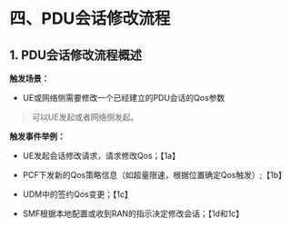 # 四、PDU会话修改流程

## 1. PDU会话修改流程概述

**触发场景：**

-   UE或网络侧需要修改一个已经建立的PDU会话的Qos参数

>   可以UE发起或者网络侧发起。

**触发事件举例：**

-   UE发起会话修改请求，请求修改Qos；【1a】   

-   PCF下发新的Qos策略信息（如超量限速，根据位置确定Qos触发）;【1b】
-   UDM中的签约Qos变更；【1c】
-   SMF根据本地配置或收到RAN的指示决定修改会话；【1d和1c】

